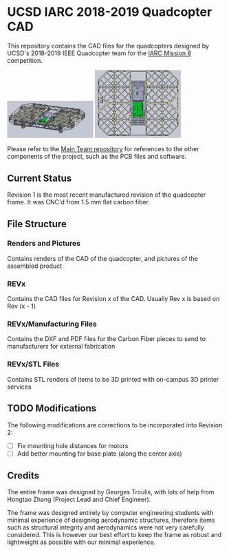 # UCSD IARC 2018-2019 Quadcopter CAD
This repository contains the CAD files for the quadcopters designed by UCSD's 2018-2019 IEEE Quadcopter team for the [IARC Mission 8](http://www.aerialroboticscompetition.org/) competition.

<p float="left">
    <img src="/Renders and Pictures/Dimetric.PNG" width="200"/>
    <img src="/Renders and Pictures/Top.PNG"      width="200"/>
</p>

Please refer to the [Main Team repository](https://github.com/TsunamiTTT/UCSD-QuadCopter-2018-2019-) for references to the other components of the project, such as the PCB files and software.

## Current Status
Revision 1 is the most recent manufactured revision of the quadcopter frame. It was CNC'd from 1.5 mm flat carbon fiber.

## File Structure

### Renders and Pictures
Contains renders of the CAD of the quadcopter, and pictures of the assembled product

### REVx
Contains the CAD files for Revision x of the CAD. Usually Rev x is based on Rev (x - 1)

### REVx/Manufacturing Files
Contains the DXF and PDF files for the Carbon Fiber pieces to send to manufacturers for external fabrication

### REVx/STL Files
Contains STL renders of items to be 3D printed with on-campus 3D printer services

## TODO Modifications
The following modifications are corrections to be incorporated into Revision 2:
- [ ] Fix mounting hole distances for motors
- [ ] Add better mounting for base plate (along the center axis)

## Credits
The entire frame was designed by Georges Troulis, with lots of help from Hongtao Zhang (Project Lead and Chief Engineer).

The frame was designed entirely by computer engineering students with minimal experience of designing aerodynamic structures, therefore items such as structural integrity and aerodynamics were not very carefully considered. This is however our best effort to keep the frame as robust and lightweight as possible with our minimal experience.
